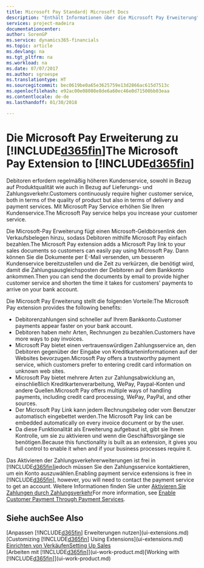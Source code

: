 ```yaml
---
title: Microsoft Pay Standard| Microsoft Docs
description: "Enthält Informationen über die Microsoft Pay Erweiterung"
services: project-madeira
documentationcenter: 
author: SorenGP
ms.service: dynamics365-financials
ms.topic: article
ms.devlang: na
ms.tgt_pltfrm: na
ms.workload: na
ms.date: 07/07/2017
ms.author: sgroespe
ms.translationtype: HT
ms.sourcegitcommit: bec0619be0a65e3625759e13d2866ac615d7513c
ms.openlocfilehash: e92ac00e08008e8de6a60ec46e0d71500bb03eaa
ms.contentlocale: de-de
ms.lasthandoff: 01/30/2018

---
```

# <a name="the-microsoft-pay-extension-to-included365finincludesd365finlongmdmd"></a><span data-ttu-id="941cf-103">Die Microsoft Pay Erweiterung zu [!INCLUDE[d365fin](includes/d365fin_long_md.md)]</span><span class="sxs-lookup"><span data-stu-id="941cf-103">The Microsoft Pay Extension to [!INCLUDE[d365fin](includes/d365fin_long_md.md)]</span></span>
<span data-ttu-id="941cf-104">Debitoren erfordern regelmäßig höheren Kundenservice, sowohl in Bezug auf Produktqualität wie auch in Bezug auf Lieferungs- und Zahlungsverkehr.</span><span class="sxs-lookup"><span data-stu-id="941cf-104">Customers continuously require higher customer service, both in terms of the quality of product but also in terms of delivery and payment services.</span></span> <span data-ttu-id="941cf-105">Mit Microsoft Pay Service erhöhen Sie Ihren Kundenservice.</span><span class="sxs-lookup"><span data-stu-id="941cf-105">The Microsoft Pay service helps you increase your customer service.</span></span>

<span data-ttu-id="941cf-106">Die Microsoft-Pay Erweiterung fügt einen Microsoft-Geldbörsenlink den Verkaufsbelegen hinzu, sodass Debitoren mithilfe Microsoft Pay einfach bezahlen.</span><span class="sxs-lookup"><span data-stu-id="941cf-106">The Microsoft Pay extension adds a Microsoft Pay link to your sales documents so customers can easily pay using Microsoft Pay.</span></span> <span data-ttu-id="941cf-107">Dann können Sie die Dokumente per E-Mail versenden, um besseren Kundenservice bereitzustellen und die Zeit zu verkürzen, die benötigt wird, damit die Zahlungsausgleichsposten der Debitoren auf dem Bankkonto ankommen.</span><span class="sxs-lookup"><span data-stu-id="941cf-107">Then you can send the documents by email to provide higher customer service and shorten the time it takes for customers’ payments to arrive on your bank account.</span></span>

<span data-ttu-id="941cf-108">Die Microsoft Pay Erweiterung stellt die folgenden Vorteile:</span><span class="sxs-lookup"><span data-stu-id="941cf-108">The Microsoft Pay extension provides the following benefits:</span></span>
- <span data-ttu-id="941cf-109">Debitorenzahlungen sind schneller auf Ihrem Bankkonto.</span><span class="sxs-lookup"><span data-stu-id="941cf-109">Customer payments appear faster on your bank account.</span></span>
- <span data-ttu-id="941cf-110">Debitoren haben mehr Arten, Rechnungen zu bezahlen.</span><span class="sxs-lookup"><span data-stu-id="941cf-110">Customers have more ways to pay invoices.</span></span>
- <span data-ttu-id="941cf-111">Microsoft Pay bietet einen vertrauenswürdigen Zahlungsservice an, den Debitoren gegenüber der Eingabe von Kreditkarteninformationen auf der Websites bevorzugen.</span><span class="sxs-lookup"><span data-stu-id="941cf-111">Microsoft Pay offers a trustworthy payment service, which customers prefer to entering credit card information on unknown web sites.</span></span>
- <span data-ttu-id="941cf-112">Microsoft Pay bietet mehrere Arten zur Zahlungsabwicklung an, einschließlich Kreditkartenverarbeitung, WePay, Paypal-Konten und andere Quellen.</span><span class="sxs-lookup"><span data-stu-id="941cf-112">Microsoft Pay offers multiple ways of handling payments, including credit card processing, WePay, PayPal, and other sources.</span></span>
- <span data-ttu-id="941cf-113">Der Microsoft Pay Link kann jedem Rechnungsbeleg oder vom Benutzer automatisch eingebettet werden.</span><span class="sxs-lookup"><span data-stu-id="941cf-113">The Microsoft Pay link can be embedded automatically on every invoice document or by the user.</span></span>
- <span data-ttu-id="941cf-114">Da diese Funktionalität als Erweiterung aufgebaut ist, gibt sie Ihnen Kontrolle, um sie zu aktivieren und wenn die Geschäftsvorgänge sie benötigen.</span><span class="sxs-lookup"><span data-stu-id="941cf-114">Because this functionality is built as an extension, it gives you full control to enable it when and if your business processes require it.</span></span>

<span data-ttu-id="941cf-115">Das Aktivieren der Zahlungsverkehrerweiterungen ist frei in [!INCLUDE[d365fin](includes/d365fin_md.md)]jedoch müssen Sie den Zahlungsservice kontaktieren, um ein Konto auszuwählen.</span><span class="sxs-lookup"><span data-stu-id="941cf-115">Enabling payment service extensions is free in [!INCLUDE[d365fin](includes/d365fin_md.md)], however, you will need to contact the payment service to get an account.</span></span> <span data-ttu-id="941cf-116">Weitere Informationen finden Sie unter [Aktivieren Sie Zahlungen durch Zahlungsverkehr](sales-how-enable-payment-service-extensions.md)</span><span class="sxs-lookup"><span data-stu-id="941cf-116">For more information, see [Enable Customer Payment Through Payment Services](sales-how-enable-payment-service-extensions.md).</span></span>

## <a name="see-also"></a><span data-ttu-id="941cf-117">Siehe auch</span><span class="sxs-lookup"><span data-stu-id="941cf-117">See Also</span></span>
<span data-ttu-id="941cf-118">[Anpassen [!INCLUDE[d365fin](includes/d365fin_md.md)] Erweiterungen nutzen](ui-extensions.md)</span><span class="sxs-lookup"><span data-stu-id="941cf-118">[Customizing [!INCLUDE[d365fin](includes/d365fin_md.md)] Using Extensions](ui-extensions.md)</span></span>  
[<span data-ttu-id="941cf-119">Einrichten von Verkäufen</span><span class="sxs-lookup"><span data-stu-id="941cf-119">Setting Up Sales</span></span>](sales-setup-sales.md)  
<span data-ttu-id="941cf-120">[Arbeiten mit [!INCLUDE[d365fin](includes/d365fin_md.md)]](ui-work-product.md)</span><span class="sxs-lookup"><span data-stu-id="941cf-120">[Working with [!INCLUDE[d365fin](includes/d365fin_md.md)]](ui-work-product.md)</span></span>

